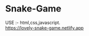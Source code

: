# Snake-Game                                                                                                                                                              
USE :- html,css,javascript.                                                                                                                                               
https://lovely-snake-game.netlify.app
